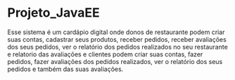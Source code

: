 # Projeto_JavaEE
Esse sistema é um cardápio digital onde donos de restaurante podem criar suas contas, cadastrar seus produtos, receber pedidos, receber avaliações dos seus pedidos, ver o relatório dos pedidos realizados no seu restaurante e relatorio das avaliações e clientes podem criar suas contas, fazer pedidos, fazer avaliações dos pedidos realizados, ver o relatório dos seus pedidos e também das suas avaliações.
